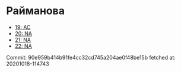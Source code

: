 # Райманова
- [19: AC](19.md)
- [20: NA](20.md)
- [21: NA](21.md)
- [22: NA](22.md)

Commit: 90e959b414b91fe4cc32cd745a204ae0f48be15b
 fetched at: 20201018-114743

